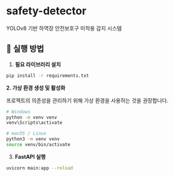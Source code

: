 # safety-detector
YOLOv8 기반 하역장 안전보호구 미착용 감지 시스템


## 🚀 실행 방법

1. **필요 라이브러리 설치**

```bash
pip install -r requirements.txt
```

**2. 가상 환경 생성 및 활성화**

프로젝트의 의존성을 관리하기 위해 가상 환경을 사용하는 것을 권장합니다.

```bash
# Windows
python -m venv venv
venv\Scripts\activate

# macOS / Linux
python3 -m venv venv
source venv/bin/activate
```

3. **FastAPI 실행**

```bash
uvicorn main:app --reload
```
